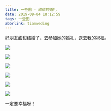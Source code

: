 ```yaml
---
title: 一些图 · 甜甜的婚礼
date: 2019-09-04 18:12:59
tags: 一些图
abbrlink: tianweding
---
```


好朋友甜甜结婚了，去参加她的婚礼，送去我的祝福。

![](https://f7ionsy-1251389397.file.myqcloud.com/image/%E4%B8%80%E4%BA%9B%E5%9B%BE%C2%B7%E7%94%9C%E7%94%9C%E7%9A%84%E5%A9%9A%E7%A4%BC/7754216AA6DB5E92DD7D76D4AE266982.JPG)

![](https://f7ionsy-1251389397.file.myqcloud.com/image/%E4%B8%80%E4%BA%9B%E5%9B%BE%C2%B7%E7%94%9C%E7%94%9C%E7%9A%84%E5%A9%9A%E7%A4%BC/9B0F4132598AECC0B14589D4F3A4C56B.JPG)

![](https://f7ionsy-1251389397.file.myqcloud.com/image/%E4%B8%80%E4%BA%9B%E5%9B%BE%C2%B7%E7%94%9C%E7%94%9C%E7%9A%84%E5%A9%9A%E7%A4%BC/A140D0B4B6234A38176CDB1D7108AAB4.JPG)

![](https://f7ionsy-1251389397.file.myqcloud.com/image/%E4%B8%80%E4%BA%9B%E5%9B%BE%C2%B7%E7%94%9C%E7%94%9C%E7%9A%84%E5%A9%9A%E7%A4%BC/E3FFB614BD3C8675FA3436A9B36B5EA5.JPG)

![](https://f7ionsy-1251389397.file.myqcloud.com/image/%E4%B8%80%E4%BA%9B%E5%9B%BE%C2%B7%E7%94%9C%E7%94%9C%E7%9A%84%E5%A9%9A%E7%A4%BC/FF2407A2E29AE257539CCA97AF2FC5B5.JPG)

![](https://f7ionsy-1251389397.file.myqcloud.com/image/%E4%B8%80%E4%BA%9B%E5%9B%BE%C2%B7%E7%94%9C%E7%94%9C%E7%9A%84%E5%A9%9A%E7%A4%BC/92099ABBB2BDEA4338D82236A4138841.JPG)



一定要幸福呀！